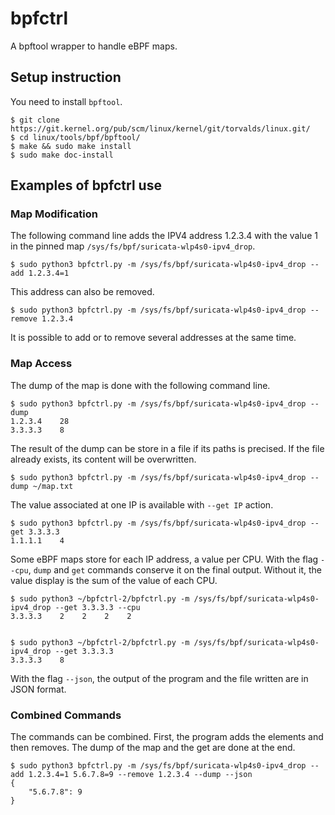 # bpfctrl

A bpftool wrapper to handle eBPF maps.

## Setup instruction
You need to install ```bpftool```.

```
$ git clone https://git.kernel.org/pub/scm/linux/kernel/git/torvalds/linux.git/
$ cd linux/tools/bpf/bpftool/
$ make && sudo make install
$ sudo make doc-install
```

## Examples of bpfctrl use

### Map Modification
The following command line adds the IPV4 address 1.2.3.4 with the value 1 in the pinned map `/sys/fs/bpf/suricata-wlp4s0-ipv4_drop`.
```
$ sudo python3 bpfctrl.py -m /sys/fs/bpf/suricata-wlp4s0-ipv4_drop --add 1.2.3.4=1
```
This address can also be removed.
```
$ sudo python3 bpfctrl.py -m /sys/fs/bpf/suricata-wlp4s0-ipv4_drop --remove 1.2.3.4
```
It is possible to add or to remove several addresses at the same time.

### Map Access

The dump of the map is done with the following command line.
```
$ sudo python3 bpfctrl.py -m /sys/fs/bpf/suricata-wlp4s0-ipv4_drop --dump
1.2.3.4    28
3.3.3.3    8

```
The result of the dump can be store in a file if its paths is precised. If the file already exists, its content will be overwritten.
```
$ sudo python3 bpfctrl.py -m /sys/fs/bpf/suricata-wlp4s0-ipv4_drop --dump ~/map.txt
```
The value associated at one IP is available with ```--get IP``` action.
```
$ sudo python3 bpfctrl.py -m /sys/fs/bpf/suricata-wlp4s0-ipv4_drop --get 3.3.3.3
1.1.1.1    4
```
Some eBPF maps store for each IP address, a value per CPU. With the flag ```--cpu```, ```dump``` and ```get``` commands conserve it on the final output. Without it, the value display is the sum of the value of each CPU.
```
$ sudo python3 ~/bpfctrl-2/bpfctrl.py -m /sys/fs/bpf/suricata-wlp4s0-ipv4_drop --get 3.3.3.3 --cpu
3.3.3.3    2    2    2    2


$ sudo python3 ~/bpfctrl-2/bpfctrl.py -m /sys/fs/bpf/suricata-wlp4s0-ipv4_drop --get 3.3.3.3
3.3.3.3    8
```

With the flag ```--json```, the output of the program and the file written are in JSON format.
### Combined Commands
The commands can be combined. First, the program adds the elements and then removes. The dump of the map and the get are done at the end.
```
$ sudo python3 bpfctrl.py -m /sys/fs/bpf/suricata-wlp4s0-ipv4_drop --add 1.2.3.4=1 5.6.7.8=9 --remove 1.2.3.4 --dump --json
{
    "5.6.7.8": 9
}

```
